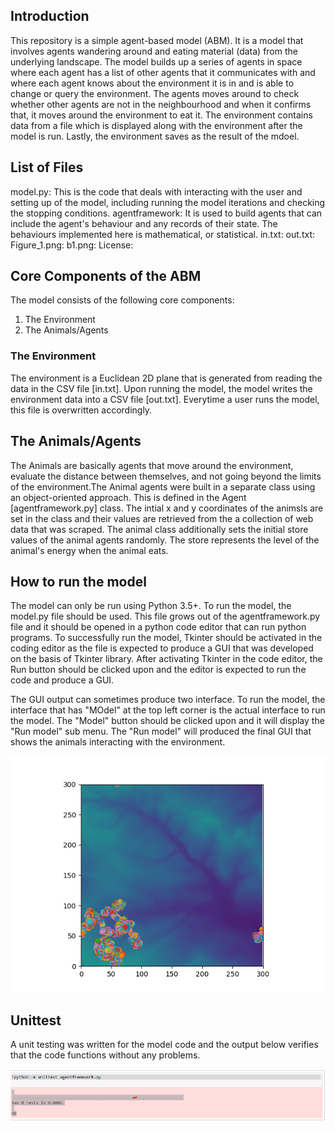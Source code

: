 

## Introduction

This repository is a simple agent-based model (ABM). It is a model that involves agents wandering around and eating material (data) from the underlying landscape. The model builds up a series of agents in space where each agent has a list of other agents that it communicates with and where each agent knows about the environment it is in and is able to change or query the environment. The agents moves around to check whether other agents are not in the neighbourhood and when it confirms that, it moves around the environment to eat it. The environment contains data from a file which is displayed along with the environment after the model is run. Lastly, the environment saves as the result of the mdoel. 

## List of Files
model.py: This is the code that deals with interacting with the user and setting up of the model, including running the model iterations and checking the stopping conditions. 
agentframework: It is used to build agents that can include the agent's behaviour and any records of their state. The behaviours implemented here is mathematical, or statistical.
in.txt:
out.txt:
Figure_1.png:
b1.png:
License:

## Core Components of the ABM
The model consists of the following core components:
1. The Environment
2. The Animals/Agents

### The Environment
The environment is a Euclidean 2D plane that is generated from reading the data in the CSV file [in.txt]. Upon running the model, the model writes the environment data into  a CSV file [out.txt]. Everytime a user runs the model, this file is overwritten accordingly.

## The Animals/Agents
The Animals are basically agents that move around the environment, evaluate the distance between themselves, and not going beyond the limits of the environment.The Animal agents were built in a separate class using an object-oriented approach. This is defined in the Agent [agentframework.py] class. The intial x and y coordinates of the animsls are set in the class and their values are retrieved from the a collection of web data that was scraped. The animal class additionally sets the initial store values of the animal agents randomly. The store represents the level of the animal's energy when the animal eats.

## How to run the model
The model can only be run using Python 3.5+. To run the model, the model.py file should be used. This file grows out of the agentframework.py file and it should be opened in a python code editor that can run python programs. To successfully run the model, Tkinter should be activated in the coding editor as the file is expected to produce a GUI that was developed on the basis of Tkinter library. After activating Tkinter in the code editor, the Run button should be clicked upon and the editor is expected to run the code and produce a GUI. 

The GUI output can sometimes produce two interface. To run the model, the interface that has "MOdel" at the top left corner is the actual interface to run the model. The "Model" button should be clicked upon and it will display the "Run model" sub menu. The "Run model" will produced the final GUI that shows the animals interacting with the environment.

<img src="Figure_1.png" alt="Segregation ABM" />

## Unittest
A unit testing was written for the model code and the output below verifies that the code functions without any problems.

<img src="b1.png" alt="Segregation ABM" />







